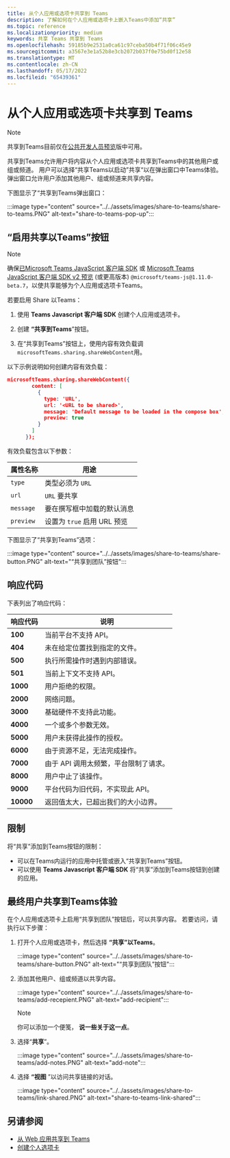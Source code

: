```yaml
---
title: 从个人应用或选项卡共享到 Teams
description: 了解如何在个人应用或选项卡上嵌入Teams中添加“共享”
ms.topic: reference
ms.localizationpriority: medium
keywords: 共享 Teams 共享到 Teams
ms.openlocfilehash: 59185b9e2531a0ca61c97ceba50b4f71f06c45e9
ms.sourcegitcommit: a3567e3e1a52b8e3cb2072b037f0e75bd0f12e58
ms.translationtype: MT
ms.contentlocale: zh-CN
ms.lasthandoff: 05/17/2022
ms.locfileid: "65439361"
---
```

# <a name="share-to-teams-from-personal-app-or-tab"></a>从个人应用或选项卡共享到 Teams

> [!NOTE]
> 共享到Teams目前仅在[公共开发人员预览](../../resources/dev-preview/developer-preview-intro.md)版中可用。

共享到Teams允许用户将内容从个人应用或选项卡共享到Teams中的其他用户或组或频道。 用户可以选择“共享Teams以启动”共享“以在弹出窗口中Teams体验。 弹出窗口允许用户添加其他用户、组或频道来共享内容。

下图显示了“共享到Teams弹出窗口：

:::image type="content" source="../../assets/images/share-to-teams/share-to-teams.PNG" alt-text="share-to-teams-pop-up":::

## <a name="enable-share-to-teams-button"></a>“启用共享以Teams”按钮

> [!NOTE]
> 确保[已Microsoft Teams JavaScript 客户端 SDK](../../tabs/how-to/using-teams-client-sdk.md) 或 [Microsoft Teams JavaScript 客户端 SDK v2 预览](../../tabs/how-to/using-teams-client-sdk.md) (或更高版本) `@microsoft/teams-js@1.11.0-beta.7`，以使共享能够为个人应用或选项卡Teams。

若要启用 Share 以Teams：

1. 使用 **Teams Javascript 客户端 SDK** 创建个人应用或选项卡。

2. 创建 **“共享到Teams**”按钮。

3. 在“共享到Teams”按钮上，使用内容有效负载调`microsoftTeams.sharing.shareWebContent`用。

以下示例说明如何创建内容有效负载：

```json
microsoftTeams.sharing.shareWebContent({
        content: [
          {
            type: 'URL',
            url: '<URL to be shared>',
            message: 'Default message to be loaded in the compose box',
            preview: true
          }
        ]
      });
```

有效负载包含以下参数：

| 属性名称 | 用途 |
|---|---|
| `type` | 类型必须为 `URL` |
| `url` | `URL` 要共享 |
|`message`| 要在撰写框中加载的默认消息 |
| `preview` | 设置为 `true` 启用 URL 预览 |

下图显示了“共享到Teams”选项：

:::image type="content" source="../../assets/images/share-to-teams/share-button.PNG" alt-text="“共享到团队”按钮":::

## <a name="response-codes"></a>响应代码

下表列出了响应代码：

|响应代码|说明|
|---|---|
| **100** | 当前平台不支持 API。 |
| **404** | 未在给定位置找到指定的文件。 |
| **500** | 执行所需操作时遇到内部错误。 |
| **501** | 当前上下文不支持 API。 |
| **1000** | 用户拒绝的权限。 |
| **2000** | 网络问题。 |
| **3000** | 基础硬件不支持此功能。 |
| **4000** | 一个或多个参数无效。 |
| **5000** | 用户未获得此操作的授权。 |
| **6000** | 由于资源不足，无法完成操作。 |
| **7000** | 由于 API 调用太频繁，平台限制了请求。 |
| **8000** | 用户中止了该操作。 |
| **9000** | 平台代码为旧代码，不实现此 API。 |
| **10000** | 返回值太大，已超出我们的大小边界。 |

## <a name="limitations"></a>限制

将“共享”添加到Teams按钮的限制：

* 可以在Teams内运行的应用中托管或嵌入“共享到Teams”按钮。
* 可以使用 **Teams Javascript 客户端 SDK** 将“共享”添加到Teams按钮到创建的应用。

## <a name="end-user-share-to-teams-experience"></a>最终用户共享到Teams体验

在个人应用或选项卡上启用“共享到团队”按钮后，可以共享内容。 若要访问，请执行以下步骤：

1. 打开个人应用或选项卡，然后选择 **“共享”以Teams**。

    :::image type="content" source="../../assets/images/share-to-teams/share-button.PNG" alt-text="“共享到团队”按钮":::

2. 添加其他用户、组或频道以共享内容。

    :::image type="content" source="../../assets/images/share-to-teams/add-recepient.PNG" alt-text="add-recipient":::

    > [!NOTE]
    > 你可以添加一个便笺， **说一些关于这一点**。

3. 选择“**共享**”。

   :::image type="content" source="../../assets/images/share-to-teams/add-notes.PNG" alt-text="add-note":::

4. 选择 **“视图** ”以访问共享链接的对话。

   :::image type="content" source="../../assets/images/share-to-teams/link-shared.PNG" alt-text="share-to-teams-link-shared":::

## <a name="see-also"></a>另请参阅

* [从 Web 应用共享到 Teams](share-to-teams-from-web-apps.md)
* [创建个人选项卡](../../tabs/how-to/create-personal-tab.md)
